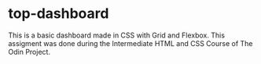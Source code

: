 # top-dashboard
This is a basic dashboard made in CSS with Grid and Flexbox. 
This assigment was done during the Intermediate HTML and CSS Course of The Odin Project.
